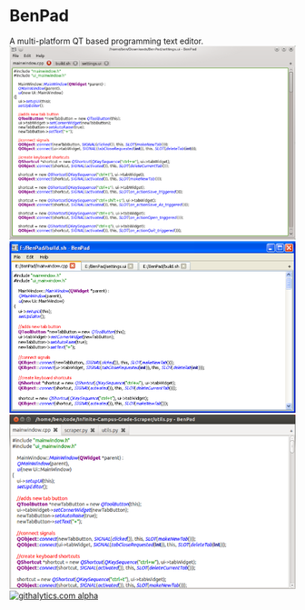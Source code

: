 BenPad
======

A multi-platform QT based programming text editor.
![screenshot](benpad-kde.png "Screenshot")
![screenshot](benpad-xp.png "Screenshot")
![screenshot](benpad-unity.png "Screenshot")
[![githalytics.com alpha](https://cruel-carlota.pagodabox.com/1536bef3a612895758123acc75a81a73 "githalytics.com")](http://githalytics.com/BenDoan/BenPad)

